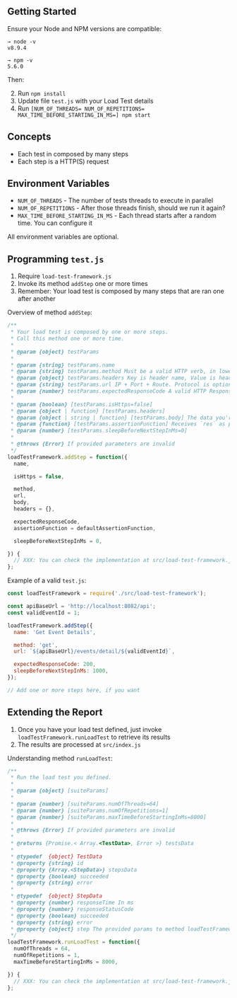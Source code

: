 ## Getting Started

Ensure your Node and NPM versions are compatible:

```shell
→ node -v
v8.9.4

→ npm -v
5.6.0
```

Then:

2.  Run `npm install`
2.  Update file `test.js` with your Load Test details
3.  Run `[NUM_OF_THREADS= NUM_OF_REPETITIONS= MAX_TIME_BEFORE_STARTING_IN_MS=] npm start`

## Concepts

- Each test in composed by many steps
- Each step is a HTTP(S) request

## Environment Variables

- `NUM_OF_THREADS` - The number of tests threads to execute in parallel
- `NUM_OF_REPETITIONS` - After those threads finish, should we run it again?
- `MAX_TIME_BEFORE_STARTING_IN_MS` - Each thread starts after a random time. You can configure it

All environment variables are optional.

## Programming `test.js`

1.  Require `load-test-framework.js`
2.  Invoke its method `addStep` one or more times
3.  Remember: Your load test is composed by many steps that are ran one after another

Overview of method `addStep`:

```javascript
/**
 * Your load test is composed by one or more steps.
 * Call this method one or more time.
 *
 * @param {object} testParams
 *
 * @param {string} testParams.name
 * @param {string} testParams.method Must be a valid HTTP verb, in lower case
 * @param {object} testParams.headers Key is header name, Value is header value
 * @param {string} testParams.url IP + Port + Route. Protocol is optional
 * @param {number} testParams.expectedResponseCode A valid HTTP Response Code
 *
 * @param {boolean} [testParams.isHttps=false]
 * @param {object | function} [testParams.headers]
 * @param {object | string | function} [testParams.body] The data you're sending in the body, if any
 * @param {function} [testParams.assertionFunction] Receives `res` as parameter from Axios. You can assert its res.body
 * @param {number} [testParams.sleepBeforeNextStepInMs=0]
 *
 * @throws {Error} If provided parameters are invalid
 */
loadTestFramework.addStep = function({
  name,

  isHttps = false,

  method,
  url,
  body,
  headers = {},

  expectedResponseCode,
  assertionFunction = defaultAssertionFunction,

  sleepBeforeNextStepInMs = 0,

}) {
  // XXX: You can check the implementation at src/load-test-framework.js
};
```

Example of a valid `test.js`:

```javascript
const loadTestFramework = require('./src/load-test-framework');

const apiBaseUrl = 'http://localhost:8082/api';
const validEventId = 1;

loadTestFramework.addStep({
  name: 'Get Event Details',

  method: 'get',
  url: `${apiBaseUrl}/events/detail/${validEventId}`,

  expectedResponseCode: 200,
  sleepBeforeNextStepInMs: 1000,
});

// Add one or more steps here, if you want
```

## Extending the Report

1.  Once you have your load test defined, just invoke `loadTestFramework.runLoadTest` to retrieve its results
2.  The results are processed at `src/index.js`

Understanding method `runLoadTest`:

```javascript
/**
 * Run the load test you defined.
 *
 * @param {object} [suiteParams]
 *
 * @param {number} [suiteParams.numOfThreads=64]
 * @param {number} [suiteParams.numOfRepetitions=1]
 * @param {number} [suiteParams.maxTimeBeforeStartingInMs=8000]
 *
 * @throws {Error} If provided parameters are invalid
 *
 * @returns {Promise.< Array.<TestData>, Error >} testsData
 *
 * @typedef  {object} TestData
 * @property {string} id
 * @property {Array.<StepData>} stepsData
 * @property {boolean} succeeded
 * @property {string} error
 *
 * @typedef  {object} StepData
 * @property {number} responseTime In ms
 * @property {number} responseStatusCode
 * @property {boolean} succeeded
 * @property {string} error
 * @property {object} step The provided params to method loadTestFramework.addStep
 */
loadTestFramework.runLoadTest = function({
  numOfThreads = 64,
  numOfRepetitions = 1,
  maxTimeBeforeStartingInMs = 8000,

}) {
  // XXX: You can check the implementation at src/load-test-framework.js
};
```
